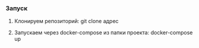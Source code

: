 ### Запуск

1. Клонируем репозиторий:
git clone адрес

2. Запускаем через docker-compose из папки проекта:
docker-compose up